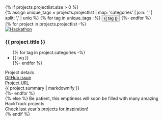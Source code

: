 <section class="projects">
    {% if projects.projectlist.size > 0 %}
        <div id="filter-container">
            {% assign unique_tags = projects.projectlist | map: 'categories' | join: ',' | split: ',' | uniq %}
            {% for tag in unique_tags -%}
                <button class="filter-button" onclick="toggleTag(this, '{{ tag }}')" id="{{ tag }}">{{ tag }}</button>
            {%- endfor %}
        </div>
        <div id="hackathon-container">
            {% for project in projects.projectlist -%}
                <div class="hackathon-project-card" data-tags="{{ project.categories | join: ' ' }}">
                    <div class="hackathon-img-wrapper">
                        <a href="https://github.com/ohbm/hackathon2025/issues/{{ project.issue }}">
                            <img src="/_img/{{ project.image_path }}" alt="Hackathon">
                        </a>
                    </div>
                    <div class="hackathon-details animated hiding">
                        <h3>{{ project.title }}</h3>
                        <ul>
                            {% for tag in project.categories -%}
                                <li class="tag">{{ tag }}</li>
                            {%- endfor %}
                        </ul>
                        <div class="text-primary reveal-button"><i class="fa-solid fa-magnifying-glass"></i> Project details</div>
                    </div>
                    <div class="hackathon-hidden-details">
                        <div class="button-container">
                            <div class="btn-primary">
                                <a href="https://github.com/ohbm/hackathon2025/issues/{{ project.issue }}" target="_blank">
                                    <i class="fa-brands fa-github"></i> GitHub issue 
                                </a>
                            </div>
                            <div class="btn-primary">
                                <a href="{{ project.link }}" target="_blank">
                                    <i class="fa-solid fa-link"></i> Project URL 
                                </a>
                            </div>
                        </div>
                        <div class="markdown-content">
                            {{ project.summary | markdownify }}
                        </div>
                    </div>
                </div>
            {%- endfor %}
        </div>
    {% else %}
        Be patient, this emptiness will soon be filled with many amazing HackTrack projects.
        <div class="submit-projects-container">
            <a class="submit-projects-button" href="https://ohbm.github.io/hackathon2024/hacktrack/">
                Check last year's projects for inspiration!
            </a>
        </div>
    {% endif %}
</section>

<!-- Added overlay element to cover background when project details are open -->
<div id="overlay"></div>

<script>
document.addEventListener('DOMContentLoaded', () => {
    document.querySelectorAll('.reveal-button').forEach((button) => {
        button.addEventListener('click', function () {
            const card = button.closest('.hackathon-project-card');
            const details = card.querySelector('.hackathon-hidden-details');
            if (details) {
                if (details.classList.contains('show')) {
                    details.classList.remove('show');
                    card.classList.remove('fullscreen');
                    button.innerHTML = '<i class="fa-solid fa-magnifying-glass"></i> Project details';
                    document.body.classList.remove('no-scroll'); // Remove no-scroll class
                    document.getElementById('overlay').style.display = 'none';
                } else {
                    details.classList.add('show');
                    card.classList.add('fullscreen');
                    button.innerHTML = '<i class="fa-solid fa-xmark"></i> Hide details';
                    document.body.classList.add('no-scroll'); // Add no-scroll class
                    document.getElementById('overlay').style.display = 'block';
                }
            }
        });
    });
    // Hide details when clicking outside on background or on overlay
    document.addEventListener('click', function (event) {
        const fullscreenCard = document.querySelector('.hackathon-project-card.fullscreen');
        const overlay = document.getElementById('overlay');
        if (fullscreenCard && (overlay.contains(event.target) || !fullscreenCard.contains(event.target))) {
            fullscreenCard.querySelector('.hackathon-hidden-details').classList.remove('show');
            fullscreenCard.classList.remove('fullscreen');
            fullscreenCard.querySelector('.reveal-button').innerHTML = '<i class="fa-solid fa-magnifying-glass"></i> Project details';
            document.body.classList.remove('no-scroll'); // Remove no-scroll class
            overlay.style.display = 'none';
        }
    });
    // Prevent click events on the card from propagating to the document listener
    document.querySelectorAll('.hackathon-project-card').forEach(card => {
      card.addEventListener('click', e => e.stopPropagation());
    });
});
// Keep only one tag active at a time, the tags in the projects are also highlighted
function toggleTag(button, tag) {
    const tags = document.querySelectorAll('.filter-button');
    const projects = document.querySelectorAll('.hackathon-project-card');
    tags.forEach((t) => {
        if (t === button) {
            t.classList.toggle('active');
        } else {
            t.classList.remove('active');
        }
    });
    const activeTag = document.querySelector('.filter-button.active');
    if (activeTag) {
        // If a tag is active, filter projects
        const activeTagName = activeTag.id;
        projects.forEach((project) => {
            if (project.getAttribute('data-tags').includes(activeTagName)) {
                project.classList.remove('hide');
            } else {
                project.classList.add('hide');
            }
        });
    } else {
        // If no tag is active, show all projects
        projects.forEach((project) => project.classList.remove('hide'));
    };
}
</script>
